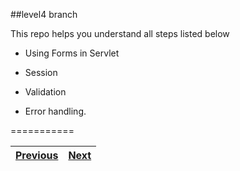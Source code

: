##level4 branch

This repo helps you understand all steps listed below

 - Using Forms in Servlet 

 - Session

 - Validation

 - Error handling.
 
===========

[Previous](https://github.com/okulbilisim/Java-Servlet/blob/level3/README.md)|[Next](https://github.com/okulbilisim/Java-Servlet/blob/level5/README.md)
-----|-----
